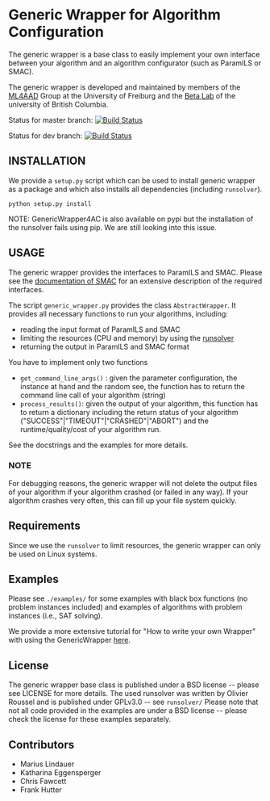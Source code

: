 # Generic Wrapper for Algorithm Configuration

The generic wrapper is a base class to easily implement your own interface between your algorithm and an algorithm configurator (such as ParamILS or SMAC).

The generic wrapper is developed and maintained by members of the [ML4AAD](http://www.ml4aad.org) Group at the University of Freiburg and the [Beta Lab](http://www.cs.ubc.ca/labs/beta/) of the university of British Columbia. 

Status for master branch: [![Build Status](https://travis-ci.org/automl/GenericWrapper4AC.svg?branch=master)](https://travis-ci.org/automl/GenericWrapper4AC)

Status for dev branch: [![Build Status](https://travis-ci.org/automl/GenericWrapper4AC.svg?branch=dev)](https://travis-ci.org/automl/GenericWrapper4AC)

## INSTALLATION

We provide a `setup.py` script which can be used to install generic wrapper as a package
and which also installs all dependencies (including `runsolver`).

```
python setup.py install
```

NOTE: GenericWrapper4AC is also available on pypi but the installation of the runsolver fails using pip. We are still looking into this issue.

## USAGE

The generic wrapper provides the interfaces to ParamILS and SMAC. Please see the [documentation of SMAC](http://www.cs.ubc.ca/labs/beta/Projects/SMAC/v2.10.03/manual.pdf) for an extensive description of the required interfaces.

The script `generic_wrapper.py` provides the class `AbstractWrapper`. It provides all necessary functions to run your algorithms, including:

  * reading the input format of ParamILS and SMAC
  * limiting the resources (CPU and memory) by using the [runsolver](http://www.cril.univ-artois.fr/~roussel/runsolver/)
  * returning the output in ParamILS and SMAC format
  
You have to implement only two functions

  * `get_command_line_args()` : given the parameter configuration, the instance at hand and the random see, the function has to return the command line call of your algorithm (string)
  *  `process_results()`: given the output of your algorithm, this function has to return a dictionary including the return status of your algorithm ("SUCCESS"|"TIMEOUT"|"CRASHED"|"ABORT") and the runtime/quality/cost of your algorithm run.
  
See the docstrings and the examples for more details.

### NOTE

For debugging reasons, the generic wrapper will not delete the output files of your algorithm if your algorithm crashed (or failed in any way). If your algorithm crashes very often, this can fill up your file system quickly.

## Requirements

Since we use the `runsolver` to limit resources, the generic wrapper can only be used on Linux systems.

## Examples

Please see `./examples/` for some examples with black box functions (no problem instances included) and examples of algorithms with problem instances (i.e., SAT solving). 

We provide a more extensive tutorial for "How to write your own Wrapper" with using the GenericWrapper [here](http://aclib.net/smac/tutorial/genericwrapper/).

## License

The generic wrapper base class is published under a BSD license -- please see LICENSE for more details.
The used runsolver was written by Olivier Roussel and is published under GPLv3.0 -- see `runsolver/` 
Please note that not all code provided in the examples are under a BSD license -- please check the license for these examples separately.

## Contributors

  * Marius Lindauer
  * Katharina Eggensperger
  * Chris Fawcett
  * Frank Hutter
